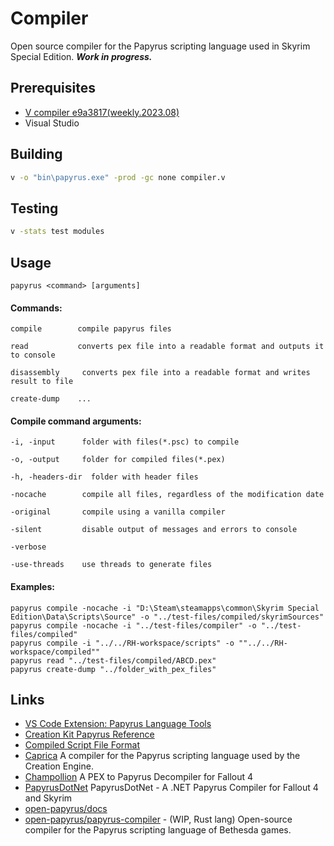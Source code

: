 # Compiler

Open source compiler for the Papyrus scripting language used in Skyrim Special Edition. ***Work in progress.***

## Prerequisites

  - [V compiler e9a3817(weekly.2023.08)](https://github.com/vlang/v/releases/tag/weekly.2023.08)
  - Visual Studio

## Building

```bash
v -o "bin\papyrus.exe" -prod -gc none compiler.v
```

## Testing

```bash
v -stats test modules
```

## Usage

```papyrus <command> [arguments]```

#### Commands:

```
compile        compile papyrus files

read           converts pex file into a readable format and outputs it to console

disassembly     converts pex file into a readable format and writes result to file

create-dump    ...
```

#### Сompile command arguments:

```
-i, -input      folder with files(*.psc) to compile

-o, -output     folder for compiled files(*.pex)

-h, -headers-dir  folder with header files

-nocache        compile all files, regardless of the modification date

-original       compile using a vanilla compiler

-silent         disable output of messages and errors to console

-verbose

-use-threads    use threads to generate files
```

#### Examples:

```
papyrus compile -nocache -i "D:\Steam\steamapps\common\Skyrim Special Edition\Data\Scripts\Source" -o "../test-files/compiled/skyrimSources"
papyrus compile -nocache -i "../test-files/compiler" -o "../test-files/compiled"
papyrus compile -i "../../RH-workspace/scripts" -o ""../../RH-workspace/compiled""
papyrus read "../test-files/compiled/ABCD.pex"
papyrus create-dump "../folder_with_pex_files"
```

## Links

- [VS Code Extension: Papyrus Language Tools](https://github.com/joelday/papyrus-lang)
- [Creation Kit Papyrus Reference](https://www.creationkit.com/index.php?title=Category:Papyrus)
- [Compiled Script File Format](https://en.uesp.net/wiki/Skyrim_Mod:Compiled_Script_File_Format)
- [Caprica](https://github.com/Orvid/Caprica)
A compiler for the Papyrus scripting language used by the Creation Engine.
- [Champollion](https://github.com/Orvid/Champollion)
A PEX to Papyrus Decompiler for Fallout 4
- [PapyrusDotNet](https://github.com/zerratar/PapyrusDotNet)
PapyrusDotNet - A .NET Papyrus Compiler for Fallout 4 and Skyrim
- [open-papyrus/docs](https://open-papyrus.github.io/docs/Papyrus_Language_Reference/index.html)
- [open-papyrus/papyrus-compiler](https://github.com/open-papyrus/papyrus-compiler) - (WIP, Rust lang) Open-source compiler for the Papyrus scripting language of Bethesda games.


